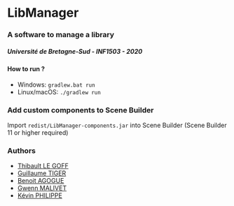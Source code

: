 # LibManager
### A software to manage a library
##### Université de Bretagne-Sud - INF1503 - 2020

#### How to run ?
* Windows: `gradlew.bat run`
* Linux/macOS: `./gradlew run`

### Add custom components to Scene Builder
Import `redist/LibManager-components.jar` into Scene Builder (Scene Builder 11 or higher required)

### Authors
* [Thibault LE GOFF](https://www.github.com/Xorko)
* [Guillaume TIGER](https://github.com/XedSama)
* [Benoit AGOGUE](https://github.com/BzhNouille)
* [Gwenn MALIVET](https://github.com/Gwennbzh)
* [Kévin PHILIPPE](https://github.com/DeuxFois)